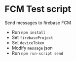 # FCM Test script

Send messages to firebase FCM

- Run `npm install`
- Set `firebaseProject`
- Set `deviceToken`
- Modify `message` json
- Run `npm run-script send`